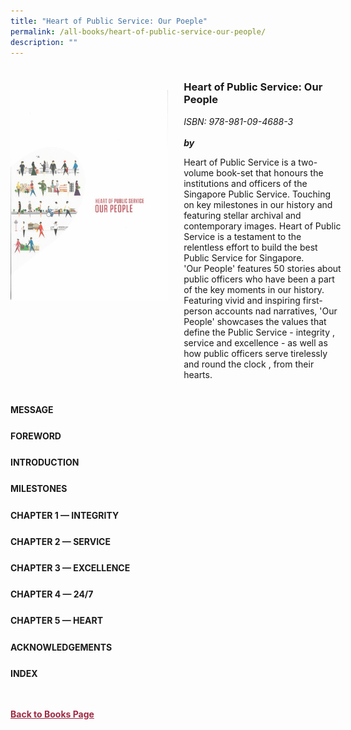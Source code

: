 ```yaml
---
title: "Heart of Public Service: Our Poeple"
permalink: /all-books/heart-of-public-service-our-people/
description: ""
---
```

<style>


.grid-container {
	display: grid;
	grid-template-columns: 50% 50%;
	grid-gap: 5%
	}
	
img {
		object-fit: contain;
		width: 100%;
		height: 80%;
	}	

.chapter-divider {
	margin-top: 5%;
	}	
	
.back a
{
	color: #9f2943;
	font-weight: bold;
	
}	


</style>

<div class="grid-container">
	<div class="grid-child"><img src="/images/Books/Heart%20of%20Public%20Service%20Our%20People.jpg"></div>
	<div class="grid-child">
		<h3>Heart of Public Service: Our People</h3>
		<i>ISBN: 978-981-09-4688-3</i><br>
		<i></i><br>
		<b><i>by </i></b>
		<p>Heart of Public Service is a two-volume book-set that honours the institutions and officers of the Singapore Public Service. Touching on key milestones in our history and featuring stellar archival and contemporary images. Heart of Public Service is a testament to the relentless effort to build the best Public Service for Singapore. <br>'Our People' features 50 stories about public officers who have been a part of the key moments in our history. Featuring vivid and inspiring first-person accounts nad narratives, 'Our People' showcases the values that define the Public Service - integrity , service and excellence - as well as how public officers serve tirelessly and round the clock , from their hearts. </p>
	</div>

</div>

<div>

<div class="chapter-divider">
<p><b>MESSAGE</b></p>

</div>
	
<div class="chapter-divider">
<p><b>FOREWORD</b></p>

</div>
		
<div class="chapter-divider">
<p><b>INTRODUCTION</b></p>

</div>
	
<div class="chapter-divider">
<p><b>MILESTONES</b></p>

</div>
	
<div class="chapter-divider">
<p><b>CHAPTER 1 — INTEGRITY</b></p>

</div>
	

<div class="chapter-divider">
<p><b>CHAPTER 2 — SERVICE</b></p>

</div>


<div class="chapter-divider">
<p><b>CHAPTER 3 — EXCELLENCE</b></p>

</div>


<div class="chapter-divider">
<p><b>CHAPTER 4 — 24/7</b></p>

</div>
	
	
<div class="chapter-divider">
<p><b>CHAPTER 5 — HEART</b></p>

</div>	
	
<div class="chapter-divider">
<p><b>ACKNOWLEDGEMENTS</b></p>

</div>	
	
	
<div class="chapter-divider">
<p><b>INDEX</b></p>

</div>	
	
	

	
	
</div>



<br>
<br>
<div class="back">
<a href="/books/">Back to Books Page</a>	

</div>